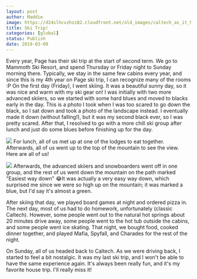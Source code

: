 ```yaml
---
layout: post
author: Maddie
image: https://d24slhcvzhzz82.cloudfront.net/old_images/caltech_as_it_happens/6a0105349b8251970b0240a46dbdd6200d.jpg
title: Ski Trip!
categories: [global]
status: Publish
date: 2019-03-09
---
```


Every year, Page has their ski trip at the start of second term. We go to Mammoth Ski Resort, and spend Thursday or Friday night to Sunday morning there. Typically, we stay in the same few cabins every year, and since this is my 4th year on Page ski trip, I can recognize many of the rooms :P 
On the first day (Friday), I went skiing. It was a beautiful sunny day, so it was nice and warm with my ski gear on! I was initially with two more advanced skiiers, so we started with some hard blues and moved to blacks early in the day. This is a photo I took when I was too scared to go down the black, so I sat down and took a photo of the landscape instead. I eventually made it down (without falling!), but it was my second black ever, so I was pretty scared. After that, I resolved to go with a more chill ski group after lunch and just do some blues before finishing up for the day.


![](https://d24slhcvzhzz82.cloudfront.net/old_images/caltech_as_it_happens/6a0105349b8251970b0240a443b9b8200c.jpg)
For lunch, all of us met up at one of the lodges to eat together. Afterwards, all of us went up to the top of the mountain to see the view. Here are all of us!


![](https://d24slhcvzhzz82.cloudfront.net/old_images/caltech_as_it_happens/6a0105349b8251970b0240a46cda12200d.jpg)
Afterwards, the advanced skiiers and snowboarders went off in one group, and the rest of us went down the mountain on the path marked "Easiest way down" 😂It was actually a very easy way down, which surprised me since we were so high up on the mountain; it was marked a blue, but I'd say it's almost a green.

After skiing that day, we played board games at night and ordered pizza in. The next day, most of us had to do homework, unfortunately (classic Caltech). However, some people went out to the natural hot springs about 20 minutes drive away, some people went to the hot tub outside the cabins, and some people went ice skating. That night, we bought food, cooked dinner together, and played Mafia, Spyfall, and Charades for the rest of the night.

On Sunday, all of us headed back to Caltech. As we were driving back, I started to feel a bit nostalgic. It was my last ski trip, and I won't be able to have the same experience again. It's always been really fun, and it's my favorite house trip. I'll really miss it!

